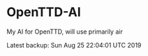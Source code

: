 # OpenTTD-AI
My AI for OpenTTD, will use primarily air

Latest backup: Sun Aug 25 22:04:01 UTC 2019
